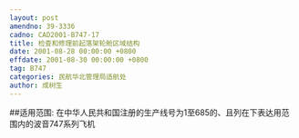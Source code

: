 ```yaml
---
layout: post
amendno: 39-3336
cadno: CAD2001-B747-17
title: 检查和修理前起落架轮舱区域结构
date: 2001-08-28 00:00:00 +0800
effdate: 2001-08-30 00:00:00 +0800
tag: B747
categories: 民航华北管理局适航处
author: 成树生
---
```


##适用范围:
在中华人民共和国注册的生产线号为1至685的、且列在下表达用范围内的波音747系列飞机

